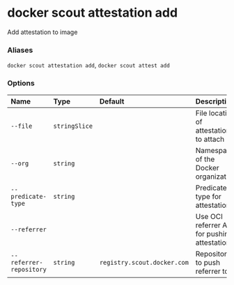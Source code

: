 # docker scout attestation add

<!---MARKER_GEN_START-->
Add attestation to image

### Aliases

`docker scout attestation add`, `docker scout attest add`

### Options

| Name                    | Type          | Default                     | Description                                  |
|:------------------------|:--------------|:----------------------------|:---------------------------------------------|
| `--file`                | `stringSlice` |                             | File location of attestations to attach      |
| `--org`                 | `string`      |                             | Namespace of the Docker organization         |
| `--predicate-type`      | `string`      |                             | Predicate-type for attestations              |
| `--referrer`            |               |                             | Use OCI referrer API for pushing attestation |
| `--referrer-repository` | `string`      | `registry.scout.docker.com` | Repository to push referrer to               |


<!---MARKER_GEN_END-->

